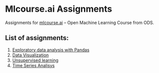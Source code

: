 # Mlcourse.ai Assignments
Assignments for [mlcourse.ai](https://mlcourse.ai) – Open Machine Learning Course from ODS.

## List of assignments:
1. [Exploratory data analysis with Pandas](https://github.com/anna-marshalova/mlcourse.ai-assignments/blob/main/1_EDA.ipynb)
2. [Data Visualization](https://github.com/anna-marshalova/mlcourse.ai-assignments/blob/main/2_visualization.ipynb)
3. [Unsupervised learning](https://github.com/anna-marshalova/mlcourse.ai-assignments/blob/main/7_unsupervised_learning.ipynb)
4. [Time Series Analisys](https://github.com/anna-marshalova/mlcourse.ai-assignments/blob/main/9_time_series_analysis.ipynb)

